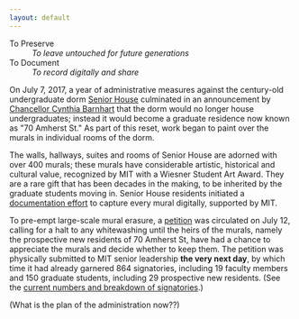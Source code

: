 ```yaml
---
layout: default
---
```


<dl>
  <dt>To Preserve</dt>
    <dd><i>To leave untouched for future generations</i></dd>
  <dt>To Document</dt>
    <dd><i>To record digitally and share</i></dd>
</dl>

On July 7, 2017, a year of administrative measures against the century-old undergraduate dorm [Senior House](https://goo.gl/CV2aPV) culminated in an announcement by [Chancellor Cynthia Barnhart](https://goo.gl/ZRo6Dn) that the dorm would no longer house undergraduates; instead it would become a graduate residence now known as "70 Amherst St." As part of this reset, work began to paint over the murals in individual rooms of the dorm.

The walls, hallways, suites and rooms of Senior House are adorned with over 400 murals; these murals have considerable artistic, historical and cultural value, recognized by MIT with a Wiesner Student Art Award. They are a rare gift that has been decades in the making, to be inherited by the graduate students moving in. Senior House residents initiated a [documentation effort](https://goo.gl/4VbXzm) to capture every mural digitally, supported by MIT.

To pre-empt large-scale mural erasure, a [petition](petition-responses) was circulated on July 12, calling for a halt to any whitewashing until the heirs of the murals, namely the prospective new residents of 70 Amherst St, have had a chance to appreciate the murals and decide whether to keep them. The petition was physically submitted to MIT senior leadership **the very next day**, by which time it had already garnered 864 signatories, including 19 faculty members and 150 graduate students, including 29 prospective new residents. (See the [current numbers and breakdown of signatories](petition-responses).)

(What is the plan of the administration now??)
